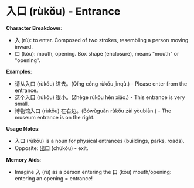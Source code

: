 # **入口 (rùkǒu) - Entrance**

**Character Breakdown**:  
- 入 (rù): to enter. Composed of two strokes, resembling a person moving inward.  
- 口 (kǒu): mouth, opening. Box shape (enclosure), means "mouth" or "opening".

**Examples**:  
- 请从入口 (rùkǒu) 进去。(Qǐng cóng rùkǒu jìnqù.) - Please enter from the entrance.  
- 这个入口 (rùkǒu) 很小。(Zhège rùkǒu hěn xiǎo.) - This entrance is very small.  
- 博物馆入口 (rùkǒu) 在右边。(Bówùguǎn rùkǒu zài yòubiān.) - The museum entrance is on the right.

**Usage Notes**:  
- 入口 (rùkǒu) is a noun for physical entrances (buildings, parks, roads).  
- Opposite: 出口 (chūkǒu) - exit.

**Memory Aids**:  
- Imagine 入 (rù) as a person entering the 口 (kǒu) mouth/opening: entering an opening = entrance!